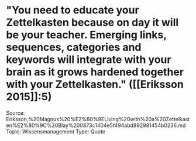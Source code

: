 # "You need to educate your Zettelkasten because on day it will be your teacher. Emerging links, sequences, categories and keywords will integrate with your brain as it grows hardened together with your Zettelkasten." ([[Eriksson 2015]]:5)

Source: Eriksson,%20Magnus%20%E2%80%9ELiving%20with%20a%20Zettelkasten%E2%80%9C%20Blay%200873c1404e5f494abd892981454b0236.md
Topic: Wissensmanagement
Type: Quote
